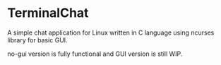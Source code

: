 # TerminalChat
A simple chat application for Linux written in C language using ncurses library for basic GUI.

no-gui version is fully functional and GUI version is still WIP.
